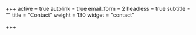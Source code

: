 +++
active = true
autolink = true
email_form = 2
headless = true
subtitle = ""
title = "Contact"
weight = 130
widget = "contact"

+++
